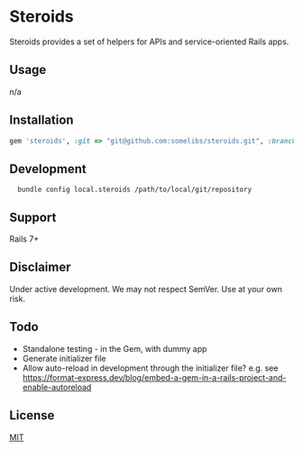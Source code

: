 # Steroids

Steroids provides a set of helpers for APIs and service-oriented Rails apps.

## Usage
n/a

## Installation

```ruby
gem 'steroids', :git => "git@github.com:somelibs/steroids.git", :branch => "master"
```

## Development

```
  bundle config local.steroids /path/to/local/git/repository
```

## Support

Rails 7+

## Disclaimer

Under active development. We may not respect SemVer. Use at your own risk.

## Todo

* Standalone testing - in the Gem, with dummy app
* Generate initializer file
* Allow auto-reload in development through the initializer file?
  e.g. see https://format-express.dev/blog/embed-a-gem-in-a-rails-project-and-enable-autoreload

## License

[MIT](LICENSE.md)
